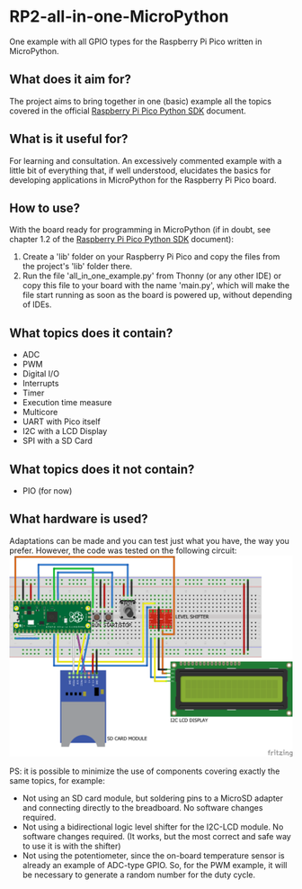 # RP2-all-in-one-MicroPython
 One example with all GPIO types for the Raspberry Pi Pico written in MicroPython.

## What does it aim for?
The project aims to bring together in one (basic) example all the topics covered in the official [Raspberry Pi Pico Python SDK](https://datasheets.raspberrypi.com/pico/raspberry-pi-pico-python-sdk.pdf) document.

## What is it useful for?
For learning and consultation. An excessively commented example with a little bit of everything that, if well understood, elucidates the basics for developing applications in MicroPython for the Raspberry Pi Pico board.

## How to use?
With the board ready for programming in MicroPython (if in doubt, see chapter 1.2 of the [Raspberry Pi Pico Python SDK](https://datasheets.raspberrypi.com/pico/raspberry-pi-pico-python-sdk.pdf) document):
1. Create a 'lib' folder on your Raspberry Pi Pico and copy the files from the project's 'lib' folder there.
2. Run the file 'all_in_one_example.py' from Thonny (or any other IDE) or copy this file to your board with the name 'main.py', which will make the file start running as soon as the board is powered up, without depending of IDEs.

## What topics does it contain?
* ADC
* PWM
* Digital I/O
* Interrupts
* Timer
* Execution time measure
* Multicore
* UART with Pico itself
* I2C with a LCD Display
* SPI with a SD Card

## What topics does it not contain?
* PIO (for now)

## What hardware is used?
Adaptations can be made and you can test just what you have, the way you prefer.
However, the code was tested on the following circuit:
![HW Project wiring](HW_Project/All_in_one_example_wiring_bb.png)

PS: it is possible to minimize the use of components covering exactly the same topics, for example:
* Not using an SD card module, but soldering pins to a MicroSD adapter and connecting directly to the breadboard. No software changes required.
* Not using a bidirectional logic level shifter for the I2C-LCD module. No software changes required. (It works, but the most correct and safe way to use it is with the shifter)
* Not using the potentiometer, since the on-board temperature sensor is already an example of ADC-type GPIO. So, for the PWM example, it will be necessary to generate a random number for the duty cycle.